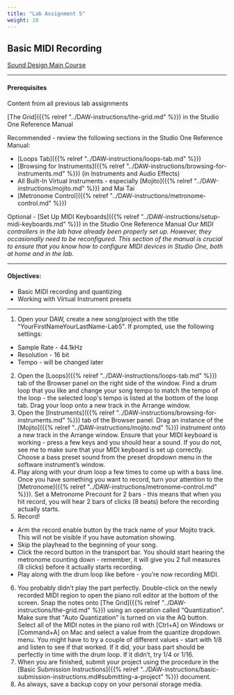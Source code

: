 ```yaml
---
title: "Lab Assignment 5"
weight: 10
---
```


<!-- # Lab Assignment 5 -->

## Basic MIDI Recording

[Sound Design Main Course](http://localhost:8000/liascript/index.html?http://localhost:8000/content/index.md)

---

#### Prerequisites

Content from all previous lab assignments

[The Grid]({{% relref "../DAW-instructions/the-grid.md" %}}) in the Studio One Reference Manual

Recommended - review the following sections in the Studio One Reference Manual:

* [Loops Tab]({{% relref "../DAW-instructions/loops-tab.md" %}})
* [Browsing for Instruments]({{% relref "../DAW-instructions/browsing-for-instruments.md" %}}) (in Instruments and Audio Effects)
* All Built-In Virtual Instruments - especially [Mojito]({{% relref "../DAW-instructions/mojito.md" %}}) and Mai Tai
* [Metronome Control]({{% relref "../DAW-instructions/metronome-control.md" %}})

Optional - [Set Up MIDI Keyboards]({{% relref "../DAW-instructions/setup-midi-keyboards.md" %}}) in the Studio One Reference Manual
_Our MIDI controllers in the lab have already been properly set up. However, they occasionally need to be reconfigured.
This section of the manual is crucial to ensure that you know how to configure MIDI devices in Studio One, both at home and in the lab._

---

#### Objectives:

* Basic MIDI recording and quantizing
* Working with Virtual Instrument presets

---

1.  Open your DAW, create a new song/project with the title "YourFirstNameYourLastName-Lab5". If prompted, use the following settings:

* Sample Rate - 44.1kHz
* Resolution - 16 bit
* Tempo - will be changed later

2.  Open the [Loops]({{% relref "../DAW-instructions/loops-tab.md" %}}) tab of the Browser panel on the right side of the window. Find a drum loop that you like and change your song tempo to match the tempo of the loop - the selected loop's tempo is listed at the bottom of the loop tab. Drag your loop onto a new track in the Arrange window.
3.  Open the [Instruments]({{% relref "../DAW-instructions/browsing-for-instruments.md" %}}) tab of the Browser panel. Drag an instance of the [Mojito]({{% relref "../DAW-instructions/mojito.md" %}}) instrument onto a new track in the Arrange window. Ensure that your MIDI keyboard is working - press a few keys and you should hear a sound. If you do not, see me to make sure that your MIDI keyboard is set up correctly. Choose a bass preset sound from the preset dropdown menu in the software instrument’s window.
4.  Play along with your drum loop a few times to come up with a bass line. Once you have something you want to record, turn your attention to the [Metronome]({{% relref "../DAW-instructions/metronome-control.md" %}}). Set a Metronome Precount for 2 bars - this means that when you hit record, you will hear 2 bars of clicks (8 beats) before the recording actually starts.
5.  Record!

* Arm the record enable button by the track name of your Mojito track. This will not be visible if you have automation showing.
* Skip the playhead to the beginning of your song.
* Click the record button in the transport bar. You should start hearing the metronome counting down - remember, it will give you 2 full measures (8 clicks) before it actually starts recording.
* Play along with the drum loop like before - you’re now recording MIDI.

6.  You probably didn’t play the part perfectly. Double-click on the newly recorded MIDI region to open the piano roll editor at the bottom of the screen. Snap the notes onto [The Grid]({{% relref "../DAW-instructions/the-grid.md" %}}) using an operation called “Quantization”. Make sure that "Auto Quantization" is turned on via the AQ button. Select all of the MIDI notes in the piano roll with [Ctrl+A] on Windows or [Command+A] on Mac and select a value from the quantize dropdown menu. You might have to try a couple of different values - start with 1/8 and listen to see if that worked. If it did, your bass part should be perfectly in time with the drum loop. If it didn’t, try 1/4 or 1/16.
7.  When you are finished, submit your project using the procedure in the [Basic Submission Instructions]({{% relref "../DAW-instructions/basic-submission-instructions.md#submitting-a-project" %}}) document.
8.  As always, save a backup copy on your personal storage media.
